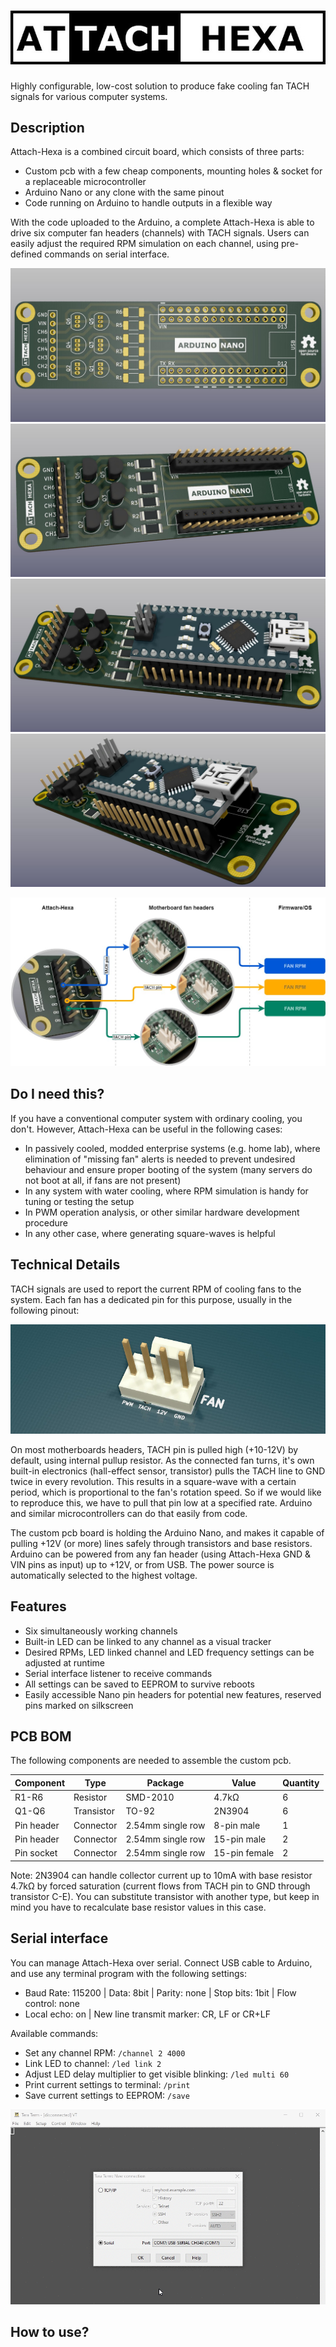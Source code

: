 # ![logo](graphics/logo.jpg)
Highly configurable, low-cost solution to produce fake cooling fan TACH signals for various computer systems.

## Description
Attach-Hexa is a combined circuit board, which consists of three parts:
* Custom pcb with a few cheap components, mounting holes & socket for a replaceable microcontroller
* Arduino Nano or any clone with the same pinout
* Code running on Arduino to handle outputs in a flexible way

With the code uploaded to the Arduino, a complete Attach-Hexa is able to drive six computer fan headers (channels) with TACH signals. Users can easily adjust the required RPM simulation on each channel, using pre-defined commands on serial interface.

![render1](graphics/render1.jpg)
![render2](graphics/render2.jpg)
![render3](graphics/render3.jpg)
![render4](graphics/render4.jpg)

![rpm_simulation](graphics/rpm_simulation.jpg)

## Do I need this?
If you have a conventional computer system with ordinary cooling, you don't. However, Attach-Hexa can be useful in the following cases:
* In passively cooled, modded enterprise systems (e.g. home lab), where elimination of "missing fan" alerts is needed to prevent undesired behaviour and ensure proper booting of the system (many servers do not boot at all, if fans are not present)
* In any system with water cooling, where RPM simulation is handy for tuning or testing the setup
* In PWM operation analysis, or other similar hardware development procedure
* In any other case, where generating square-waves is helpful

## Technical Details
TACH signals are used to report the current RPM of cooling fans to the system. Each fan has a dedicated pin for this purpose, usually in the following pinout:

![rpm_simulation](graphics/header.jpg)

On most motherboards headers, TACH pin is pulled high (+10-12V) by default, using internal pullup resistor. As the connected fan turns, it's own built-in electronics (hall-effect sensor, transistor) pulls the TACH line to GND twice in every revolution. This results in a square-wave with a certain period, which is proportional to the fan's rotation speed. So if we would like to reproduce this, we have to pull that pin low at a specified rate. Arduino and similar microcontrollers can do that easily from code.

The custom pcb board is holding the Arduino Nano, and makes it capable of pulling +12V (or more) lines safely through transistors and base resistors. Arduino can be powered from any fan header (using Attach-Hexa GND & VIN pins as input) up to +12V, or from USB. The power source is automatically selected to the highest voltage.

## Features
* Six simultaneously working channels
* Built-in LED can be linked to any channel as a visual tracker
* Desired RPMs, LED linked channel and LED frequency settings can be adjusted at runtime
* Serial interface listener to receive commands
* All settings can be saved to EEPROM to survive reboots
* Easily accessible Nano pin headers for potential new features, reserved pins marked on silkscreen

## PCB BOM
The following components are needed to assemble the custom pcb.

| Component  | Type | Package | Value | Quantity |
| ---------- | ---- | ------- | ----- | -------- |
| R1-R6 | Resistor | SMD-2010 | 4.7kΩ | 6 | 
| Q1-Q6 | Transistor | TO-92 | 2N3904 | 6 | 
| Pin header | Connector | 2.54mm single row | 8-pin male | 1 |
| Pin header | Connector | 2.54mm single row | 15-pin male | 2 |
| Pin socket | Connector | 2.54mm single row | 15-pin female | 2 |

Note: 2N3904 can handle collector current up to 10mA with base resistor 4.7kΩ by forced saturation (current flows from TACH pin to GND through transistor C-E). You can substitute transistor with another type, but keep in mind you have to recalculate base resistor values in this case.

## Serial interface
You can manage Attach-Hexa over serial. Connect USB cable to Arduino, and use any terminal program with the following settings:
* Baud Rate: 115200 | Data: 8bit | Parity: none | Stop bits: 1bit | Flow control: none 
* Local echo: on | New line transmit marker: CR, LF or CR+LF 

Available commands:
* Set any channel RPM: ```/channel 2 4000```
* Link LED to channel: ```/led link 2```
* Adjust LED delay multiplier to get visible blinking: ```/led multi 60```
* Print current settings to terminal: ```/print```
* Save current settings to EEPROM: ```/save```

![terminal](graphics/terminal.gif)

## How to use?
